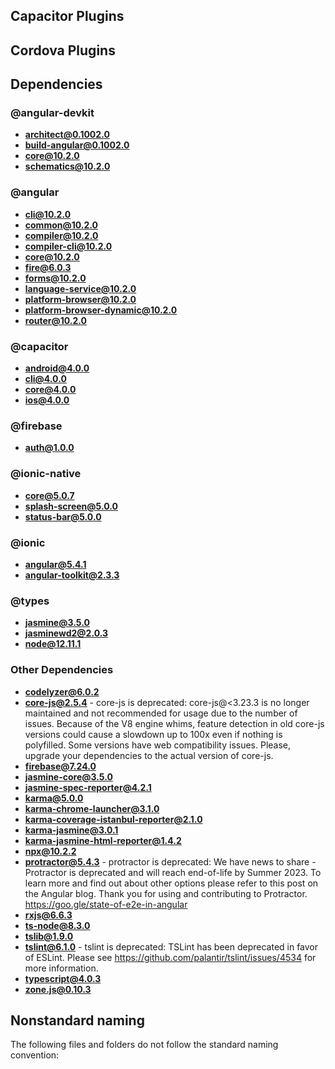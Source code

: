 ## Capacitor Plugins

## Cordova Plugins

## Dependencies

### @angular-devkit
- **architect@0.1002.0**
- **build-angular@0.1002.0**
- **core@10.2.0**
- **schematics@10.2.0**
### @angular
- **cli@10.2.0**
- **common@10.2.0**
- **compiler@10.2.0**
- **compiler-cli@10.2.0**
- **core@10.2.0**
- **fire@6.0.3**
- **forms@10.2.0**
- **language-service@10.2.0**
- **platform-browser@10.2.0**
- **platform-browser-dynamic@10.2.0**
- **router@10.2.0**
### @capacitor
- **android@4.0.0**
- **cli@4.0.0**
- **core@4.0.0**
- **ios@4.0.0**
### @firebase
- **auth@1.0.0**
### @ionic-native
- **core@5.0.7**
- **splash-screen@5.0.0**
- **status-bar@5.0.0**
### @ionic
- **angular@5.4.1**
- **angular-toolkit@2.3.3**
### @types
- **jasmine@3.5.0**
- **jasminewd2@2.0.3**
- **node@12.11.1**
### Other Dependencies
- **codelyzer@6.0.2**
- **core-js@2.5.4** - core-js is deprecated: core-js@<3.23.3 is no longer maintained and not recommended for usage due to the number of issues. Because of the V8 engine whims, feature detection in old core-js versions could cause a slowdown up to 100x even if nothing is polyfilled. Some versions have web compatibility issues. Please, upgrade your dependencies to the actual version of core-js.
- **firebase@7.24.0**
- **jasmine-core@3.5.0**
- **jasmine-spec-reporter@4.2.1**
- **karma@5.0.0**
- **karma-chrome-launcher@3.1.0**
- **karma-coverage-istanbul-reporter@2.1.0**
- **karma-jasmine@3.0.1**
- **karma-jasmine-html-reporter@1.4.2**
- **npx@10.2.2**
- **protractor@5.4.3** - protractor is deprecated: We have news to share - Protractor is deprecated and will reach end-of-life by Summer 2023. To learn more and find out about other options please refer to this post on the Angular blog. Thank you for using and contributing to Protractor. https://goo.gle/state-of-e2e-in-angular
- **rxjs@6.6.3**
- **ts-node@8.3.0**
- **tslib@1.9.0**
- **tslint@6.1.0** - tslint is deprecated: TSLint has been deprecated in favor of ESLint. Please see https://github.com/palantir/tslint/issues/4534 for more information.
- **typescript@4.0.3**
- **zone.js@0.10.3**


## Nonstandard naming
The following files and folders do not follow the standard naming convention:

